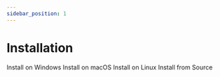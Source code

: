 ```yaml
---
sidebar_position: 1
---
```


# Installation

Install on Windows
Install on macOS
Install on Linux
Install from Source
